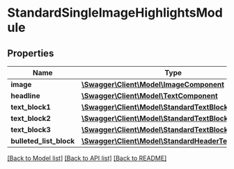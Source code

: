 # StandardSingleImageHighlightsModule

## Properties
Name | Type | Description | Notes
------------ | ------------- | ------------- | -------------
**image** | [**\Swagger\Client\Model\ImageComponent**](ImageComponent.md) |  | [optional] 
**headline** | [**\Swagger\Client\Model\TextComponent**](TextComponent.md) |  | [optional] 
**text_block1** | [**\Swagger\Client\Model\StandardTextBlock**](StandardTextBlock.md) |  | [optional] 
**text_block2** | [**\Swagger\Client\Model\StandardTextBlock**](StandardTextBlock.md) |  | [optional] 
**text_block3** | [**\Swagger\Client\Model\StandardTextBlock**](StandardTextBlock.md) |  | [optional] 
**bulleted_list_block** | [**\Swagger\Client\Model\StandardHeaderTextListBlock**](StandardHeaderTextListBlock.md) |  | [optional] 

[[Back to Model list]](../README.md#documentation-for-models) [[Back to API list]](../README.md#documentation-for-api-endpoints) [[Back to README]](../README.md)



